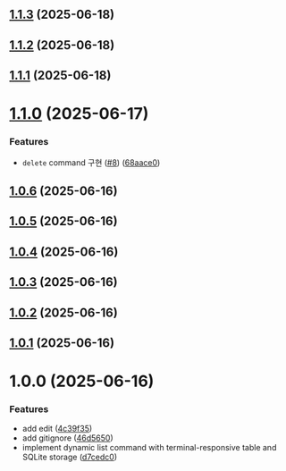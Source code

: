 ## [1.1.3](https://github.com/kiku99/morama/compare/v1.1.2...v1.1.3) (2025-06-18)

## [1.1.2](https://github.com/kiku99/morama/compare/v1.1.1...v1.1.2) (2025-06-18)

## [1.1.1](https://github.com/kiku99/morama/compare/v1.1.0...v1.1.1) (2025-06-18)

# [1.1.0](https://github.com/kiku99/morama/compare/v1.0.6...v1.1.0) (2025-06-17)


### Features

* `delete` command 구현 ([#8](https://github.com/kiku99/morama/issues/8)) ([68aace0](https://github.com/kiku99/morama/commit/68aace081722c7a511b4b7f9b1e5cf9c7d4d43be))

## [1.0.6](https://github.com/kiku99/morama/compare/v1.0.5...v1.0.6) (2025-06-16)

## [1.0.5](https://github.com/kiku99/morama/compare/v1.0.4...v1.0.5) (2025-06-16)

## [1.0.4](https://github.com/kiku99/morama/compare/v1.0.3...v1.0.4) (2025-06-16)

## [1.0.3](https://github.com/kiku99/morama/compare/v1.0.2...v1.0.3) (2025-06-16)

## [1.0.2](https://github.com/kiku99/morama/compare/v1.0.1...v1.0.2) (2025-06-16)

## [1.0.1](https://github.com/kiku99/morama/compare/v1.0.0...v1.0.1) (2025-06-16)

# 1.0.0 (2025-06-16)


### Features

* add edit ([4c39f35](https://github.com/kiku99/morama/commit/4c39f35d6ef823358df291b360e9df111c727027))
* add gitignore ([46d5650](https://github.com/kiku99/morama/commit/46d5650d045b01eb962a3c74115b3e256e6f6e30))
* implement dynamic list command with terminal-responsive table and SQLite storage ([d7cedc0](https://github.com/kiku99/morama/commit/d7cedc02bc2a70b76fcf43a83c10d08d7afec430))
